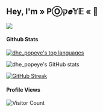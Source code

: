 

## **Hey, I'm » PⓄק𝒆𝕐𝔼 «** 👋

![](https://github.com/popeye0013/popeye0013/blob/main/banner.png)




#### Github Stats

[![dhe_popeye's top languages](https://github-readme-stats.vercel.app/api/top-langs/?username=popeye0013&theme=blue-green)](https://github.com/popeye0013/github-readme-stats)

![dhe_popeye's GitHub stats](https://github-readme-stats.vercel.app/api?username=popeye0013&show_icons=true&theme=blue-green)

[![GitHub Streak](https://github-readme-streak-stats.herokuapp.com/?user=popeye0013&theme=blue-green)](https://git.io/streak-stats)

#### Profile Views
  
![Visitor Count](https://profile-counter.glitch.me/{popeye0013}/count.svg) 
